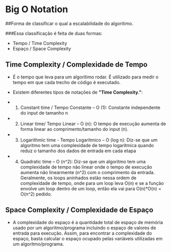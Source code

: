 # **Big O Notation**
##Forma de classificar o qual a escalabilidade do algoritimo.

###Essa classificação é feita de duas formas:
- Tempo / Time Complexity
- Espaço / Space Complexity

 ## Time Complexity / Complexidade de Tempo
- É o tempo que leva para um algoritimo rodar. É utilizado para medir o tempo em que cada trecho de código é executado.

- Existem diferentes tipos de notações de **"Time Complexity."**:

* 1. Constant time / Tempo Constante – O (1):
    Constante independente do input de tamanho n
* 2. Linear time/ Tempo Linear – O (n):
    O tempo de execução aumenta de forma linear ao comprimento/tamanho do input (n). 
* 3. Logarithmic time - Tempo Logarítmico – O (log n):
    Diz-se que um algoritmo tem uma complexidade de tempo logarítmica quando reduz o tamanho dos dados de entrada em cada etapa
* 4. Quadratic time – O (n^2):
    Diz-se que um algoritmo tem uma complexidade de tempo não linear onde o tempo de execução aumenta não linearmente (n^2) com o comprimento da entrada. Geralmente, os loops aninhados estão nessa ordem de complexidade de tempo, onde para um loop leva O(n) e se a função envolve um loop dentro de um loop, então ela vai para O(n)*O(n) = O(n^2) pedido.

 ## Space Complexity / Complexidade de Espaço
 - A complexidade do espaço é a quantidade total de espaço de memória usado por um algoritmo/programa incluindo o espaço de valores de entrada para execução. Assim, para encontrar a complexidade do espaço, basta calcular o espaço ocupado pelas variáveis ​​utilizadas em um algoritmo/programa.